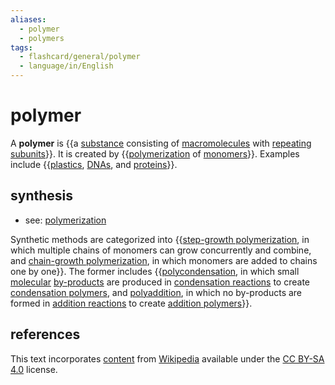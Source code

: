 ```yaml
---
aliases:
  - polymer
  - polymers
tags:
  - flashcard/general/polymer
  - language/in/English
---
```


# polymer

A __polymer__ is {{a [substance](chemical%20substance.md) consisting of [macromolecules](macromolecule.md) with [repeating subunits](repeat%20unit.md)}}. It is created by {{[polymerization](polymerization.md) of [monomers](monomer.md)}}. Examples include {{[plastics](plastic.md), [DNAs](DNA.md), and [proteins](protein.md)}}. <!--SR:!2025-02-24,448,250!2025-12-11,748,330!2026-03-25,721,290-->

## synthesis

- see: [polymerization](polymerization.md)

Synthetic methods are categorized into {{[step-growth polymerization](step-growth%20polymerization.md), in which multiple chains of monomers can grow concurrently and combine, and [chain-growth polymerization](chain-growth%20polymerization.md), in which monomers are added to chains one by one}}. The former includes {{[polycondensation](polycondenstaion.md), in which small [molecular](molecule.md) [by-products](by-product.md) are produced in [condensation reactions](condensation%20reaction.md) to create [condensation polymers](condensation%20polymer.md), and [polyaddition](polyaddition.md), in which no by-products are formed in [addition reactions](addition%20reaction.md) to create [addition polymers](addition%20polymer.md)}}. <!--SR:!2024-10-28,349,250!2025-01-22,446,290-->

## references

This text incorporates [content](https://en.wikipedia.org/wiki/polymer) from [Wikipedia](Wikipedia.md) available under the [CC BY-SA 4.0](https://creativecommons.org/licenses/by-sa/4.0/) license.
